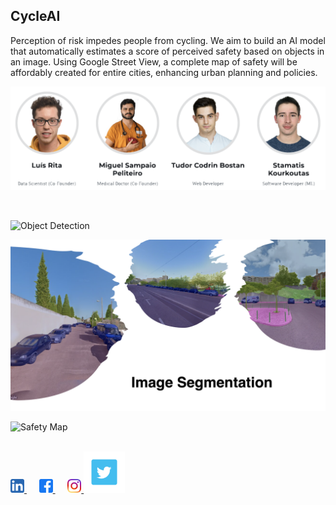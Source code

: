 ## CycleAI

Perception of risk impedes people from cycling. We aim to build an AI model that automatically estimates a score of perceived safety based on objects in an image. Using Google Street View, a complete map of safety will be affordably created for entire cities, enhancing urban planning and policies.

![team](images/team.png)

<br/>

![Object Detection](images/object_detection.png)

![Image Segmentation](images/image_segmentation.png)

![Safety Map](images/safety_map.png)

<br/>

<a href="https://www.linkedin.com/company/cycleai">
        <img alt="CycleAI LinkedIn" width="22px" src="./images/media/link.png" />
</a> &nbsp;&nbsp;&nbsp;&nbsp;

<a href="https://www.facebook.com/CycleAI">
        <img alt="CycleAI Facebook" width="22px" src="./images/media/face.png" />
</a> &nbsp;&nbsp;&nbsp;&nbsp;

<a href="https://www.instagram.com/cycle.ai">
        <img alt="CycleAI Instagram" width="22px" src="./images/media/insta.png" />
</a>

<a href="https://twitter.com/cycle_ai">
        <img alt="CycleAI Twitter" width="66px" src="./images/media/twitter.png" />
</a>
